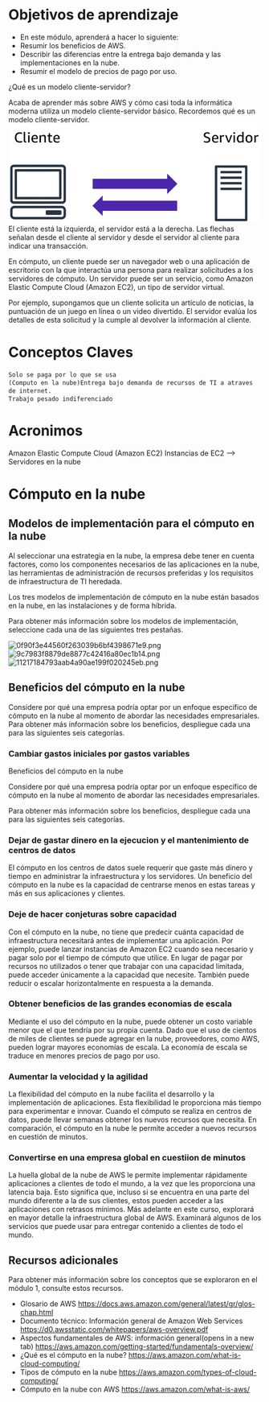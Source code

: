 # Objetivos de aprendizaje
- En este módulo, aprenderá a hacer lo siguiente:
- Resumir los beneficios de AWS.
- Describir las diferencias entre la entrega bajo demanda y las implementaciones en la nube.
- Resumir el modelo de precios de pago por uso.

¿Qué es un modelo cliente-servidor?

Acaba de aprender más sobre AWS y cómo casi toda la informática moderna utiliza un modelo cliente-servidor básico. Recordemos qué es un modelo cliente-servidor.
![dc9cd266ae192da0d9aad112a8b7d32a.png](/images/dc9cd266ae192da0d9aad112a8b7d32a.png)
El cliente está la izquierda, el servidor está a la derecha. Las flechas señalan desde el cliente al servidor y desde el servidor al cliente para indicar una transacción.

En cómputo, un cliente puede ser un navegador web o una aplicación de escritorio con la que interactúa una persona para realizar solicitudes a los servidores de cómputo. Un servidor puede ser un servicio, como Amazon Elastic Compute Cloud (Amazon EC2), un tipo de servidor virtual.

Por ejemplo, supongamos que un cliente solicita un artículo de noticias, la puntuación de un juego en línea o un video divertido. El servidor evalúa los detalles de esta solicitud y la cumple al devolver la información al cliente.


# Conceptos Claves
	Solo se paga por lo que se usa
	(Computo en la nube)Entrega bajo demanda de recursos de TI a atraves de internet.
	Trabajo pesado indiferenciado





# Acronimos 
Amazon Elastic Compute Cloud (Amazon EC2)
	Instancias de EC2 --> Servidores en la nube
    
    
    
 
 # Cómputo en la nube

##  Modelos de implementación para el cómputo en la nube

Al seleccionar una estrategia en la nube, la empresa debe tener en cuenta factores, como los componentes necesarios de las aplicaciones en la nube, las herramientas de administración de recursos preferidas y los requisitos de infraestructura de TI heredada.

Los tres modelos de implementación de cómputo en la nube están basados en la nube, en las instalaciones y de forma híbrida. 

Para obtener más información sobre los modelos de implementación, seleccione cada una de las siguientes tres pestañas.
 
 
![0f90f3e44560f263039b6bf4398671e9.png](../../_resources/0f90f3e44560f263039b6bf4398671e9.png)
![9c7983f8879de8877c42416a80ec1b14.png](../../_resources/9c7983f8879de8877c42416a80ec1b14.png)
![11217184793aab4a90ae199f020245eb.png](../../_resources/11217184793aab4a90ae199f020245eb.png)
## Beneficios del cómputo en la nube
Considere por qué una empresa podría optar por un enfoque específico de cómputo en la nube al momento de abordar las necesidades empresariales.
Para obtener más información sobre los beneficios, despliegue cada una para las siguientes seis categorías.

### Cambiar gastos iniciales por gastos variables
Beneficios del cómputo en la nube

Considere por qué una empresa podría optar por un enfoque específico de cómputo en la nube al momento de abordar las necesidades empresariales.

Para obtener más información sobre los beneficios, despliegue cada una para las siguientes seis categorías.

### Dejar de gastar dinero en la ejecucion y el mantenimiento de centros de datos
El cómputo en los centros de datos suele requerir que gaste más dinero y tiempo en administrar la infraestructura y los servidores. 
Un beneficio del cómputo en la nube es la capacidad de centrarse menos en estas tareas y más en sus aplicaciones y clientes.

### Deje de hacer conjeturas sobre capacidad
Con el cómputo en la nube, no tiene que predecir cuánta capacidad de infraestructura necesitará antes de implementar una aplicación. 
Por ejemplo, puede lanzar instancias de Amazon EC2 cuando sea necesario y pagar solo por el tiempo de cómputo que utilice. En lugar de pagar por recursos no utilizados o tener que trabajar con una capacidad limitada, puede acceder únicamente a la capacidad que necesite. También puede reducir o escalar horizontalmente en respuesta a la demanda.

### Obtener beneficios de las grandes economias de escala
Mediante el uso del cómputo en la nube, puede obtener un costo variable menor que el que tendría por su propia cuenta.
Dado que el uso de cientos de miles de clientes se puede agregar en la nube, proveedores, como AWS, pueden lograr mayores economías de escala. La economía de escala se traduce en menores precios de pago por uso.

### Aumentar la velocidad y la agilidad
La flexibilidad del cómputo en la nube facilita el desarrollo y la implementación de aplicaciones.
Esta flexibilidad le proporciona más tiempo para experimentar e innovar. Cuando el cómputo se realiza en centros de datos, puede llevar semanas obtener los nuevos recursos que necesita. En comparación, el cómputo en la nube le permite acceder a nuevos recursos en cuestión de minutos.


### Convertirse en una empresa global en cuestiion de minutos
La huella global de la nube de AWS le permite implementar rápidamente aplicaciones a clientes de todo el mundo, a la vez que les proporciona una latencia baja. Esto significa que, incluso si se encuentra en una parte del mundo diferente a la de sus clientes, estos pueden acceder a las aplicaciones con retrasos mínimos. 
Más adelante en este curso, explorará en mayor detalle la infraestructura global de AWS. Examinará algunos de los servicios que puede usar para entregar contenido a clientes de todo el mundo.


## Recursos adicionales
Para obtener más información sobre los conceptos que se exploraron en el módulo 1, consulte estos recursos.

- Glosario de AWS
https://docs.aws.amazon.com/general/latest/gr/glos-chap.html
- Documento técnico: Información general de Amazon Web Services
https://d0.awsstatic.com/whitepapers/aws-overview.pdf
- Aspectos fundamentales de AWS: información general(opens in a new tab)
https://aws.amazon.com/getting-started/fundamentals-overview/
- ¿Qué es el cómputo en la nube?
https://aws.amazon.com/what-is-cloud-computing/
- Tipos de cómputo en la nube
https://aws.amazon.com/types-of-cloud-computing/
- Cómputo en la nube con AWS
https://aws.amazon.com/what-is-aws/
